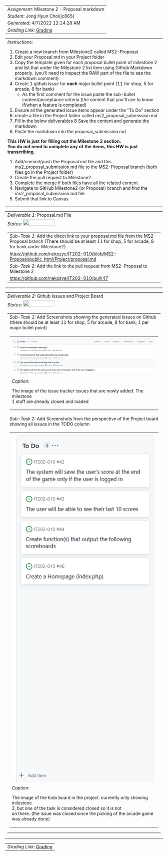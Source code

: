 <table><tr><td> <em>Assignment: </em> Milestone 2 - Proposal markdown</td></tr>
<tr><td> <em>Student: </em> Jong Hyun Choi(jc865)</td></tr>
<tr><td> <em>Generated: </em> 4/7/2022 12:14:28 AM</td></tr>
<tr><td> <em>Grading Link: </em> <a rel="noreferrer noopener" href="https://learn.ethereallab.app/homework/IT202-010-S22/milestone-2---proposal-markdown/grade/jc865" target="_blank">Grading</a></td></tr></table>
<table><tr><td> <em>Instructions: </em> <ol>
<li>Create a new branch from Milestone2 called MS2-Proposal</li>
<li>Edit your Proposal.md in your Project folder </li>
<li>Copy the template given for each proposal bullet point of milestone 2 and list that under the Milestone 2 list item using Github Markdown properly. (you&#39;ll need to inspect the RAW part of the file to see the markdown comment)</li>
<li>Create 1 github issue for <strong>each</strong> major bullet point (11 for shop, 5 for arcade, 8 for bank)<ul>
<li>As the first comment for the issue paste the sub-bullet content/acceptance criteria (the content that you&#39;ll use to know if/when a feature is completed)</li>
</ul>
</li>
<li>Ensure all the generated issue items appear under the &quot;To Do&quot; section </li>
<li>create a file in the Project folder called ms2_proposal_submission.md</li>
<li>Fill in the below deliverables
8 Save the content and generate the markdown</li>
<li>Paste the markdown into the proposal_submission.md</li>
</ol>
<p><strong>This HW is just for filling out the Milestone 2 section.</strong> <br>
<strong>You do not need to complete any of the items, this HW is just transcribing.</strong></p>
<ol>
<li>Add/commit/push the Proposal.md file and this ms2_proposal_submission.md file to the MS2-Proposal branch (both files go in the Project folder)</li>
<li>Create the pull request to Milestone2</li>
<li>Complete the merge if both files have all the related content</li>
<li>Navigate to GitHub Milestone2 (or Proposal) branch and find the ms2_proposal_submission.md file</li>
<li>Submit that link to Canvas</li>
</ol>
</td></tr></table>
<table><tr><td> <em>Deliverable 1: </em> Proposal.md File </td></tr><tr><td><em>Status: </em> <img width="100" height="20" src="https://via.placeholder.com/400x120/009955/fff?text=Complete"></td></tr>
<tr><td><table><tr><td> <em>Sub-Task 1: </em> Add the direct link to your proposal.md file from the MS2-Proposal branch (There should be at least 11 for shop, 5 for arcade, 8 for bank under Milestone2)</td></tr>
<tr><td> <a rel="noreferrer noopener" target="_blank" href="https://github.com/nekozye/IT202-010/blob/MS2-Proposal/public_html/Project/proposal.md">https://github.com/nekozye/IT202-010/blob/MS2-Proposal/public_html/Project/proposal.md</a> </td></tr>
<tr><td> <em>Sub-Task 2: </em> Add the link to the pull request from MS2-Proposal to Milestone 2</td></tr>
<tr><td> <a rel="noreferrer noopener" target="_blank" href="https://github.com/nekozye/IT202-010/pull/47">https://github.com/nekozye/IT202-010/pull/47</a> </td></tr>
</table></td></tr>
<table><tr><td> <em>Deliverable 2: </em> Github Issues and Project Board </td></tr><tr><td><em>Status: </em> <img width="100" height="20" src="https://via.placeholder.com/400x120/009955/fff?text=Complete"></td></tr>
<tr><td><table><tr><td> <em>Sub-Task 1: </em> Add Screenshots showing the generated Issues on Github (there should be at least 11 for shop, 5 for arcade, 8 for bank; 1 per major bullet point)</td></tr>
<tr><td><table><tr><td><img width="768px" src="https://github.com/nekozye/IT202-010/blob/MS2-Proposal/pictures/Project/proposals/milestone2/issue_tracker.png?raw=true"/></td></tr>
<tr><td> <em>Caption:</em> <p>The image of the issue tracker issues that are newly added. The milestone<br>1 stuff are already closed and loaded<br></p>
</td></tr>
</table></td></tr>
<tr><td> <em>Sub-Task 2: </em> Add Screenshots from the perspective of the Project board showing all issues in the TODO column</td></tr>
<tr><td><table><tr><td><img width="768px" src="https://github.com/nekozye/IT202-010/blob/MS2-Proposal/pictures/Project/proposals/milestone2/todo_board.png?raw=true"/></td></tr>
<tr><td> <em>Caption:</em> <p>The image of the todo board in the project. currently only showing milestone<br>2, but one of the task is considered closed so it is not<br>on there. (the issue was closed since the picking of the arcade game<br>was already done)<br></p>
</td></tr>
</table></td></tr>
</table></td></tr>
<table><tr><td><em>Grading Link: </em><a rel="noreferrer noopener" href="https://learn.ethereallab.app/homework/IT202-010-S22/milestone-2---proposal-markdown/grade/jc865" target="_blank">Grading</a></td></tr></table>